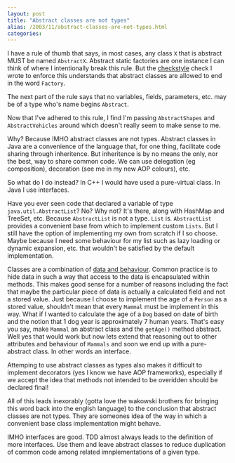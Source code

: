 ```yaml
---
layout: post
title: "Abstract classes are not types"
alias: /2003/11/abstract-classes-are-not-types.html
categories:
---
```

I have a rule of thumb that says, in most cases, any class `X` that is abstract MUST be named `AbstractX`. Abstract static factories are one instance I can think of where I intentionally break this rule. But the [checkstyle](http://checkstyle.sf.net) check I wrote to enforce this understands that abstract classes are allowed to end in the word `Factory`.

The next part of the rule says that no variables, fields, parameters, etc. may be of a type who's name begins `Abstract`.

Now that I've adhered to this rule, I find I'm passing `AbstractShapes` and `AbstractVehicles` around which doesn't really seem to make sense to me.

Why? Because IMHO abstract classes are not types. Abstract classes in Java are a convenience of the language that, for one thing, facilitate code sharing through inheritence. But inheritence is by no means the only, nor the best, way to share common code. We can use delegation (eg composition), decoration (see me in my new AOP colours), etc.

So what do I do instead? In C++ I would have used a pure-virtual class. In Java I use interfaces.

Have you ever seen code that declared a variable of type `java.util.AbstractList`? No? Why not? It's there, along with HashMap and TreeSet, etc. Because `AbstractList` is not a type. `List` is. `AbstractList` provides a convenient base from which to implement custom `Lists`. But I still have the option of implementing my own from scratch if I so choose. Maybe because I need some behaviour for my list such as lazy loading or dynamic expansion, etc. that wouldn't be satisfied by the default implementation.

Classes are a combination of [data and behaviour](/blog/2003/12/03/arent-classes-supposed-to-have-both-data-and-behaviour). Common practice is to hide data in such a way that access to the data is encapsulated within methods. This makes good sense for a number of reasons including the fact that maybe the particular piece of data is actually a calculated field and not a stored value. Just because I choose to implement the age of a `Person` as a stored value, shouldn't mean that every `Mammal` must be implement in this way. What if I wanted to calculate the age of a `Dog` based on date of birth and the notion that 1 dog year is approximately 7 human years. That's easy you say, make `Mammal` an abstract class and the `getAge()` method abstract. Well yes that would work but now lets extend that reasoning out to other attributes and behaviour of `Mammals` and soon we end up with a pure-abstract class. In other words an interface.

Attemping to use abstract classes as types also makes it difficult to implement decorators (yes I know we have AOP frameworks), especially if we accept the idea that methods not intended to be overidden should be declared final!

All of this leads inexorably (gotta love the wakowski brothers for bringing this word back into the english language) to the conclusion that abstract classes are not types. They are someones idea of the way in which a convenient base class implementation might behave.

IMHO interfaces are good. TDD almost always leads to the definition of more interfaces. Use them and leave abstract classes to reduce duplication of common code among related imnplementations of a given type.

